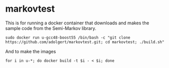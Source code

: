 markovtest
==========

This is for running a docker container that downloads and makes the sample code from the Semi-Markov library.

```
sudo docker run u-gcc48-boost55 /bin/bash -c "git clone https://github.com/adolgert/markovtest.git; cd markovtest; ./build.sh"
```

And to make the images

```
for i in u-*; do docker build -t $i - < $i; done
```
